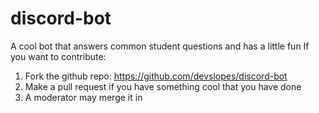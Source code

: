 # discord-bot
A cool bot that answers common student questions and has a little fun
If you want to contribute:
1) Fork the github repo: https://github.com/devslopes/discord-bot
2) Make a pull request if you have something cool that you have done
3) A moderator may merge it in
